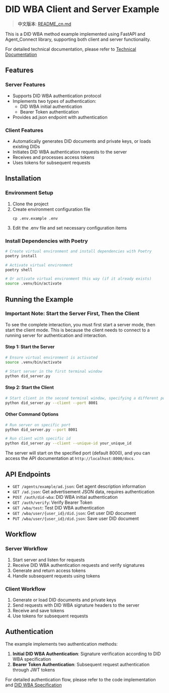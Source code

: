 # DID WBA Client and Server Example

> **中文版本**: [README_cn.md](README_cn.md)

This is a DID WBA method example implemented using FastAPI and Agent_Connect library, supporting both client and server functionality.

For detailed technical documentation, please refer to [Technical Documentation](/doc/technical_documentation_en.md)

## Features

### Server Features
- Supports DID WBA authentication protocol
- Implements two types of authentication:
  - DID WBA initial authentication
  - Bearer Token authentication
- Provides ad.json endpoint with authentication

### Client Features
- Automatically generates DID documents and private keys, or loads existing DIDs
- Initiates DID WBA authentication requests to the server
- Receives and processes access tokens
- Uses tokens for subsequent requests

## Installation

### Environment Setup

1. Clone the project
2. Create environment configuration file
   ```
   cp .env.example .env
   ```
3. Edit the .env file and set necessary configuration items

### Install Dependencies with Poetry

```bash
# Create virtual environment and install dependencies with Poetry
poetry install

# Activate virtual environment
poetry shell

# Or activate virtual environment this way (if it already exists)
source .venv/bin/activate
```

## Running the Example

### Important Note: Start the Server First, Then the Client

To see the complete interaction, you must first start a server mode, then start the client mode. This is because the client needs to connect to a running server for authentication and interaction.

#### Step 1: Start the Server

```bash
# Ensure virtual environment is activated
source .venv/bin/activate

# Start server in the first terminal window
python did_server.py
```

#### Step 2: Start the Client

```bash
# Start client in the second terminal window, specifying a different port
python did_server.py --client --port 8001
```

#### Other Command Options

```bash
# Run server on specific port
python did_server.py --port 8001

# Run client with specific id
python did_server.py --client --unique-id your_unique_id
```

The server will start on the specified port (default 8000), and you can access the API documentation at `http://localhost:8000/docs`.

## API Endpoints

- `GET /agents/example/ad.json`: Get agent description information
- `GET /ad.json`: Get advertisement JSON data, requires authentication
- `POST /auth/did-wba`: DID WBA initial authentication
- `GET /auth/verify`: Verify Bearer Token
- `GET /wba/test`: Test DID WBA authentication
- `GET /wba/user/{user_id}/did.json`: Get user DID document
- `PUT /wba/user/{user_id}/did.json`: Save user DID document

## Workflow

### Server Workflow
1. Start server and listen for requests
2. Receive DID WBA authentication requests and verify signatures
3. Generate and return access tokens
4. Handle subsequent requests using tokens

### Client Workflow
1. Generate or load DID documents and private keys
2. Send requests with DID WBA signature headers to the server
3. Receive and save tokens
4. Use tokens for subsequent requests

## Authentication

The example implements two authentication methods:

1. **Initial DID WBA Authentication**: Signature verification according to DID WBA specification
2. **Bearer Token Authentication**: Subsequent request authentication through JWT tokens

For detailed authentication flow, please refer to the code implementation and [DID WBA Specification](https://github.com/agent-network-protocol/AgentNetworkProtocol/blob/main/chinese/03-did%3Awba%E6%96%B9%E6%B3%95%E8%A7%84%E8%8C%83.md) 
